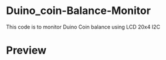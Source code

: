 # Duino_coin-Balance-Monitor

This code is to monitor Duino Coin balance using LCD 20x4 I2C

# Preview
